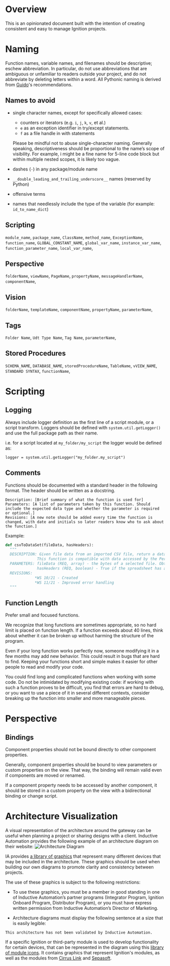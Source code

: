 # Overview
This is an opinionated document built with the intention of creating consistent and easy to manage Ignition projects.


# Naming
Function names, variable names, and filenames should be descriptive; eschew abbreviation. In particular, do not use abbreviations that are ambiguous or unfamiliar to readers outside your project, and do not abbreviate by deleting letters within a word. All Pythonic naming is derived from [Guido](https://en.wikipedia.org/wiki/Guido_van_Rossum)'s recommendations.

## Names to avoid
- single character names, except for specifically allowed cases:
  - counters or iterators (e.g. `i`, `j`, `k`, `v`, et al.)
  - `e` as an exception identifier in try/except statements.
  - `f` as a file handle in with statements


  Please be mindful not to abuse single-character naming. Generally speaking, descriptiveness should be proportional to the name’s scope of visibility. For example, i might be a fine name for 5-line code block but within multiple nested scopes, it is likely too vague.

- dashes (`-`) in any package/module name

- `__double_leading_and_trailing_underscore__` names (reserved by Python)

- offensive terms

- names that needlessly include the type of the variable (for example: `id_to_name_dict`)

## Scripting
`module_name`, 
`package_name`, 
`ClassName`, 
`method_name`, 
`ExceptionName`, 
`function_name`,
`GLOBAL_CONSTANT_NAME`,
`global_var_name`, 
`instance_var_name`,
`function_parameter_name`, 
`local_var_name`,
## Perspective
`folderName`,
`viewName`,
`PageName`,
`propertyName`,
`messageHandlerName`,
`componentName`,
## Vision
`folderName`,
`templateName`,
`componentName`,
`propertyName`,
`parameterName`,

## Tags
`Folder Name`,
`Udt Type Name`,
`Tag Name`,
`parameterName`,

## Stored Procedures
`SCHEMA_NAME`,
`DATABASE_NAME`,
`storedProcedureName`,
`TableName`,
`vVIEW_NAME`,
`STANDARD SYNTAX`,
`functionName`,


# Scripting
## Logging
Always include logger definition as the first line of a script module, or a script transform. Loggers should be defined with `system.util.getLogger()` and use the full package path as their name.

i.e. for a script located at `my_folder/my_script` the logger would be defined as:
```
logger = system.util.getLogger("my_folder.my_script")
```

## Comments
Functions should be documented with a standard header in the following format. The header should be written as a docstring.
```
Description: [Brief summary of what the function is used for]
Parameters: [A list of parameters taken by this function. Should include the expected data type and whether the parameter is required or optional.]
Revisions: [A new note should be added every time the function is changed, with date and initials so later readers know who to ask about the function.] 
```
Example:
```python
def csvToDataSet(fileData, hasHeaders):
  """
  DESCRIPTION: Given file data from an imported CSV file, return a dataset suitable for display in an Ignition table. 
              This function is compatible with data accessed by the Perspective File Upload component.
  PARAMETERS: fileData (REQ, array) - the bytes of a selected file. Obtained by file.getBytes().
              hasHeaders (REQ, boolean) - True if the spreadsheet has a header row that should not be included in the actual dataset 
  REVISIONS:
             *WS 10/21 - Created
             *WS 11/21 - Improved error handling
  """
```

## Function Length
Prefer small and focused functions.

We recognize that long functions are sometimes appropriate, so no hard limit is placed on function length. If a function exceeds about 40 lines, think about whether it can be broken up without harming the structure of the program.

Even if your long function works perfectly now, someone modifying it in a few months may add new behavior. This could result in bugs that are hard to find. Keeping your functions short and simple makes it easier for other people to read and modify your code.

You could find long and complicated functions when working with some code. Do not be intimidated by modifying existing code: if working with such a function proves to be difficult, you find that errors are hard to debug, or you want to use a piece of it in several different contexts, consider breaking up the function into smaller and more manageable pieces.

# Perspective

## Bindings

Component properties should not be bound directly to other component properties.

Generally, component properties should be bound to view parameters or custom properties on the view. That way, the binding will remain valid even if components are moved or renamed.

If a component property needs to be accessed by another component, it should be stored in a custom property on the view with a bidirectional binding or change script.


# Architecture Visualization

A visual representation of the architecture around the gateway can be useful when planning a project or sharing designs with a client. Inductive Automation provides the following example of an architecture diagram on their website:
![Architecture Diagram](https://inductiveautomation.com/static/images/architectures/ArchitectureDiagram-Standard@2x.png "IA Example Architecture Diagram")

IA provides [a library of graphics](https://bw1.sharepoint.com/sites/IgnitionUsersGroup/Shared%20Documents/Helpful%20Ignition%20Resources/ArchitectureDiagramElements.zip) that represent many different devices that may be included in the architecture. These graphics should be used when building our own diagrams to promote clarity and consistency between projects.

The use of these graphics is subject to the following restrictions:

- To use these graphics, you must be a member in good standing in one of Inductive
Automation’s partner programs (Integrator Program, Ignition Onboard Program,
Distributor Program), or you must have express written permission from Inductive
Automation’s Director of Marketing.

- Architecture diagrams must display the following sentence at a size that is easily legible: 
```
This architecture has not been validated by Inductive Automation.
```

If a specific Ignition or third-party module is used to develop functionality for certain devices, that can be represented in the diagram using this [library of module icons](https://bw1.sharepoint.com/sites/IgnitionUsersGroup/Shared%20Documents/Helpful%20Ignition%20Resources/ModuleIconsPack.zip). It contains graphics that represent Ignition's modules, as well as the modules from [Cirrus Link](https://cirrus-link.com/) and [Sepasoft](https://www.sepasoft.com/).
